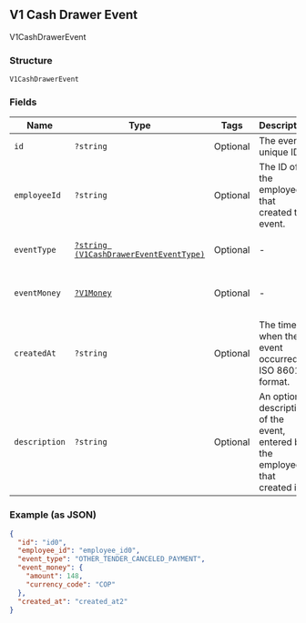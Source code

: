 ## V1 Cash Drawer Event

V1CashDrawerEvent

### Structure

`V1CashDrawerEvent`

### Fields

| Name | Type | Tags | Description | Getter | Setter |
|  --- | --- | --- | --- | --- | --- |
| `id` | `?string` | Optional | The event's unique ID. | getId(): ?string | setId(?string id): void |
| `employeeId` | `?string` | Optional | The ID of the employee that created the event. | getEmployeeId(): ?string | setEmployeeId(?string employeeId): void |
| `eventType` | [`?string (V1CashDrawerEventEventType)`](/doc/models/v1-cash-drawer-event-event-type.md) | Optional | -  | getEventType(): ?string | setEventType(?string eventType): void |
| `eventMoney` | [`?V1Money`](/doc/models/v1-money.md) | Optional | -  | getEventMoney(): ?V1Money | setEventMoney(?V1Money eventMoney): void |
| `createdAt` | `?string` | Optional | The time when the event occurred, in ISO 8601 format. | getCreatedAt(): ?string | setCreatedAt(?string createdAt): void |
| `description` | `?string` | Optional | An optional description of the event, entered by the employee that created it. | getDescription(): ?string | setDescription(?string description): void |

### Example (as JSON)

```json
{
  "id": "id0",
  "employee_id": "employee_id0",
  "event_type": "OTHER_TENDER_CANCELED_PAYMENT",
  "event_money": {
    "amount": 148,
    "currency_code": "COP"
  },
  "created_at": "created_at2"
}
```

